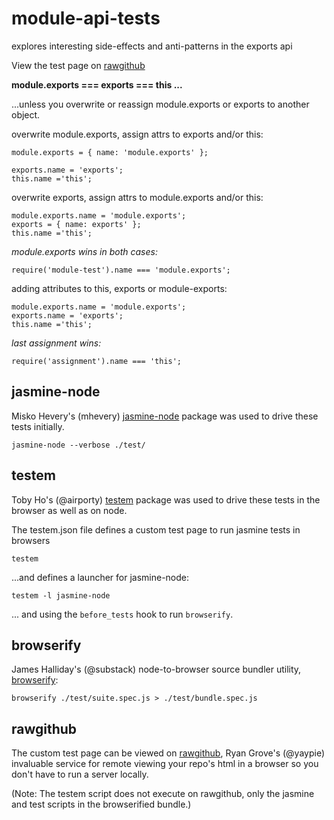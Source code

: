 module-api-tests
================

explores interesting side-effects and anti-patterns in the exports api

View the test page on 
<a href='https://rawgithub.com/dfkaye/module-api-tests/master/index.html' target='_new'
      title='opens new window or tab'>rawgithub</a>
      

__module.exports === exports === this ...__

...unless you overwrite or reassign module.exports or exports to another object.

overwrite module.exports, assign attrs to exports and/or this:

    module.exports = { name: 'module.exports' };
    
    exports.name = 'exports';
    this.name ='this';

overwrite exports, assign attrs to module.exports and/or this:

    module.exports.name = 'module.exports';
    exports = { name: exports' };
    this.name ='this';
    
*module.exports wins in both cases:*

    require('module-test').name === 'module.exports';

    
adding attributes to this, exports or module-exports:

    module.exports.name = 'module.exports';
    exports.name = 'exports';
    this.name ='this';
    
*last assignment wins:*

    require('assignment').name === 'this';

    
jasmine-node
------------

Misko Hevery's (mhevery) [jasmine-node](https://github.com/mhevery/jasmine-node) 
package was used to drive these tests initially.

    jasmine-node --verbose ./test/

    
testem
------

Toby Ho's (@airporty) [testem](https://github.com/airportyh/testem) package was 
used to drive these tests in the browser as well as on node.  

The testem.json file defines a custom test page to run jasmine tests in browsers

    testem 
    
...and defines a launcher for jasmine-node:

    testem -l jasmine-node
  
... and using the <code>before_tests</code> hook to run <code>browserify</code>.

browserify
----------

James Halliday's (@substack) node-to-browser source bundler utility, 
[browserify](https://github.com/substack/node-browserify):

    browserify ./test/suite.spec.js > ./test/bundle.spec.js

    
rawgithub
---------

The custom test page can be viewed on 
<a href='https://rawgithub.com/dfkaye/module-api-tests/master/index.html' 
   target='_new' title='opens new window or tab'>rawgithub</a>, 
Ryan Grove's (@yaypie) invaluable service for remote viewing your repo's html in 
a browser so you don't have to run a server locally.

(Note: The testem script does not execute on rawgithub, only the jasmine and test 
scripts in the browserified bundle.)
